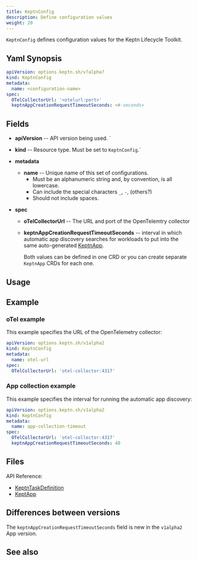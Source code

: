```yaml
---
title: KeptnConfig
description: Define configuration values
weight: 20
---
```


`KeptnConfig` defines configuration values for the Keptn Lifecycle Toolkit.

## Yaml Synopsis

```yaml
apiVersion: options.keptn.sh/v?alpha?
kind: KeptnConfig
metadata:
  name: <configuration-name>
spec:
  OTelCollectorUrl: '<otelurl:port>'
  keptnAppCreationRequestTimeoutSeconds: <#-seconds>
```

## Fields

* **apiVersion** -- API version being used.
`
* **kind** -- Resource type.
   Must be set to `KeptnConfig`.`

* **metadata**
  * **name** -- Unique name of this set of configurations.
    * Must be an alphanumeric string and, by convention, is all lowercase.
    * Can include the special characters `_`, `-`, (others?)
    * Should not include spaces.

* **spec**
  * **oTelCollectorUrl** -- The URL and port of the OpenTelemtry collector
  * **keptnAppCreationRequestTimeoutSeconds** --
     interval in which automatic app discovery searches for workloads
     to put into the same auto-generated [KeptnApp](app.md).

    Both values can be defined in one CRD
    or you can create separate `KeptnApp` CRDs for each one.

## Usage

## Example

### oTel example

This example specifies the URL of the OpenTelemetry collector:

```yaml
apiVersion: options.keptn.sh/v1alpha2
kind: KeptnConfig
metadata:
  name: otel-url
spec:
  OTelCollectorUrl: 'otel-collector:4317'
```

### App collection example

This example specifies the interval for
running the automatic app discovery:

```yaml
apiVersion: options.keptn.sh/v1alpha2
kind: KeptnConfig
metadata:
  name: app-collection-timeout
spec:
  OTelCollectorUrl: 'otel-collector:4317'
  keptnAppCreationRequestTimeoutSeconds: 40
```

## Files

API Reference:

* [KeptnTaskDefinition](../crd-ref/lifecycle/v1alpha3/_index.md#keptntaskdefinition)
* [KeptApp](app.md)

## Differences between versions

The `keptnAppCreationRequestTimeoutSeconds` field
is new in the `v1alpha2` App version.

## See also
